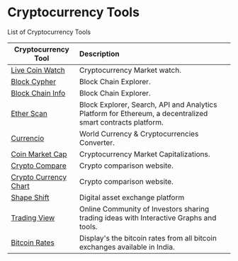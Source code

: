 # Cryptocurrency Tools

List of Cryptocurrency Tools

| Cryptocurrency Tool	|      Description     	|
|----------	|:------	|
|<a href="https://www.livecoinwatch.com/" target="_blank" >Live Coin Watch</a>|Cryptocurrency Market watch.|
|<a href="https://live.blockcypher.com/" target="_blank" >Block Cypher</a>|Block Chain Explorer.|
|<a href="https://blockchain.info/" target="_blank" >Block Chain Info</a>|Block Chain Explorer.|
|<a href="https://etherscan.io/" target="_blank" >Ether Scan</a>|Block Explorer, Search, API and Analytics Platform for Ethereum, a decentralized smart contracts platform.|
|<a href="https://currencio.co/" target="_blank" >Currencio</a>|World Currency & Cryptocurrencies Converter.|
|<a href="https://coinmarketcap.com/" target="_blank" >Coin Market Cap</a>|Cryptocurrency Market Capitalizations.|
|<a href="https://www.cryptocompare.com/" target="_blank" >Crypto Compare</a>|Crypto comparison website.|
|<a href="http://www.cryptocurrencychart.com/" target="_blank" >Crypto Currency Chart</a>|Crypto comparison website.|
|<a href="https://shapeshift.io/#/coins" target="_blank" >Shape Shift</a>|Digital asset exchange platform|
|<a href="https://www.tradingview.com/" target="_blank" >Trading View</a>|Online Community of Investors sharing trading ideas with Interactive Graphs and tools.|
|<a href="http://www.bitcoinrates.in/" target="_blank" >Bitcoin Rates</a>|Display's the bitcoin rates from all bitcoin exchanges available in India.|

